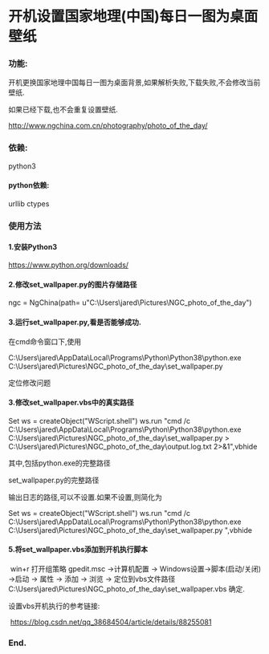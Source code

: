# 开机设置国家地理(中国)每日一图为桌面壁纸

### 功能:

开机更换国家地理中国每日一图为桌面背景,如果解析失败,下载失败,不会修改当前壁纸.

如果已经下载,也不会重复设置壁纸.

http://www.ngchina.com.cn/photography/photo_of_the_day/



### 依赖:

python3

#### python依赖:

urllib
ctypes



### 使用方法

#### 1.安装Python3

https://www.python.org/downloads/



#### 2.修改set_wallpaper.py的图片存储路径

ngc = NgChina(path= u"C:\\Users\\jared\\Pictures\\NGC_photo_of_the_day")



#### 3.运行set_wallpaper.py,看是否能够成功.

在cmd命令窗口下,使用

C:\Users\jared\AppData\Local\Programs\Python\Python38\python.exe C:\Users\jared\Pictures\NGC_photo_of_the_day\set_wallpaper.py

定位修改问题



#### 3.修改set_wallpaper.vbs中的真实路径

Set ws = createObject("WScript.shell")
 ws.run "cmd /c C:\Users\jared\AppData\Local\Programs\Python\Python38\python.exe C:\Users\jared\Pictures\NGC_photo_of_the_day\set_wallpaper.py > C:\Users\jared\Pictures\NGC_photo_of_the_day\output.log.txt 2>&1",vbhide

其中,包括python.exe的完整路径

set_wallpaper.py的完整路径

输出日志的路径,可以不设置.如果不设置,则简化为

Set ws = createObject("WScript.shell")
 ws.run "cmd /c C:\Users\jared\AppData\Local\Programs\Python\Python38\python.exe C:\Users\jared\Pictures\NGC_photo_of_the_day\set_wallpaper.py ",vbhide



#### 5.将set_wallpaper.vbs添加到开机执行脚本

​	win+r 打开组策略 gpedit.msc  ->计算机配置 -> Windows设置->脚本(启动/关闭) ->启动 -> 属性 -> 添加 -> 浏览 -> 定位到vbs文件路径 C:\Users\jared\Pictures\NGC_photo_of_the_day\set_wallpaper.vbs 确定.



设置vbs开机执行的参考链接:

​	https://blog.csdn.net/qq_38684504/article/details/88255081



### End.



